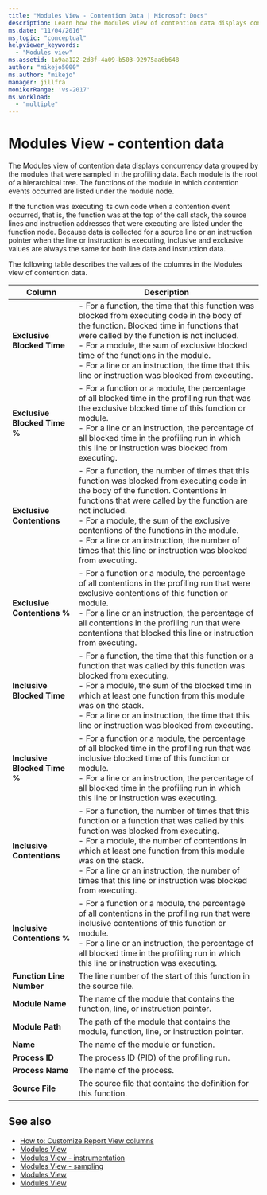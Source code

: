```yaml
---
title: "Modules View - Contention Data | Microsoft Docs"
description: Learn how the Modules view of contention data displays concurrency data grouped by the modules that were sampled in the profiling data.
ms.date: "11/04/2016"
ms.topic: "conceptual"
helpviewer_keywords:
  - "Modules view"
ms.assetid: 1a9aa122-2d8f-4a09-b503-92975aa6b648
author: "mikejo5000"
ms.author: "mikejo"
manager: jillfra
monikerRange: 'vs-2017'
ms.workload:
  - "multiple"
---
```

# Modules View - contention data
The Modules view of contention data displays concurrency data grouped by the modules that were sampled in the profiling data. Each module is the root of a hierarchical tree. The functions of the module in which contention events occurred are listed under the module node.

 If the function was executing its own code when a contention event occurred, that is, the function was at the top of the call stack, the source lines and instruction addresses that were executing are listed under the function node. Because data is collected for a source line or an instruction pointer when the line or instruction is executing, inclusive and exclusive values are always the same for both line data and instruction data.

 The following table describes the values of the columns in the Modules view of contention data.

|Column|Description|
|------------|-----------------|
|**Exclusive Blocked Time**|-   For a function, the time that this function was blocked from executing code in the body of the function. Blocked time in functions that were called by the function is not included.<br />-   For a module, the sum of exclusive blocked time of the functions in the module.<br />-   For a line or an instruction, the time that this line or instruction was blocked from executing.|
|**Exclusive Blocked Time %**|-   For a function or a module, the percentage of all blocked time in the profiling run that was the exclusive blocked time of this function or module.<br />-   For a line or an instruction, the percentage of all blocked time in the profiling run in which this line or instruction was blocked from executing.|
|**Exclusive Contentions**|-   For a function, the number of times that this function was blocked from executing code in the body of the function. Contentions in functions that were called by the function are not included.<br />-   For a module, the sum of the exclusive contentions of the functions in the module.<br />-   For a line or an instruction, the number of times that this line or instruction was blocked from executing.|
|**Exclusive Contentions %**|-   For a function or a module, the percentage of all contentions in the profiling run that were exclusive contentions of this function or module.<br />-   For a line or an instruction, the percentage of all contentions in the profiling run that were contentions that blocked this line or instruction from executing.|
|**Inclusive Blocked Time**|-   For a function, the time that this function or a function that was called by this function was blocked from executing.<br />-   For a module, the sum of the blocked time in which at least one function from this module was on the stack.<br />-   For a line or an instruction, the time that this line or instruction was blocked from executing.|
|**Inclusive Blocked Time %**|-   For a function or a module, the percentage of all blocked time in the profiling run that was inclusive blocked time of this function or module.<br />-   For a line or an instruction, the percentage of all blocked time in the profiling run in which this line or instruction was executing.|
|**Inclusive Contentions**|-   For a function, the number of times that this function or a function that was called by this function was blocked from executing.<br />-   For a module, the number of contentions in which at least one function from this module was on the stack.<br />-   For a line or an instruction, the number of times that this line or instruction was blocked from executing.|
|**Inclusive Contentions %**|-   For a function or a module, the percentage of all contentions in the profiling run that were inclusive contentions of this function or module.<br />-   For a line or an instruction, the percentage of all blocked time in the profiling run in which this line or instruction was executing.|
|**Function Line Number**|The line number of the start of this function in the source file.|
|**Module Name**|The name of the module that contains the function, line, or instruction pointer.|
|**Module Path**|The path of the module that contains the module, function, line, or instruction pointer.|
|**Name**|The name of the module or function.|
|**Process ID**|The process ID (PID) of the profiling run.|
|**Process Name**|The name of the process.|
|**Source File**|The source file that contains the definition for this function.|

## See also
- [How to: Customize Report View columns](../profiling/how-to-customize-report-view-columns.md)
- [Modules View](../profiling/modules-view.md)
- [Modules View - instrumentation](../profiling/modules-view-dotnet-memory-instrumentation-data.md)
- [Modules View - sampling](../profiling/modules-view-dotnet-memory-sampling-data.md)
- [Modules View](../profiling/modules-view-instrumentation-data.md)
- [Modules View](../profiling/modules-view-sampling-data.md)
